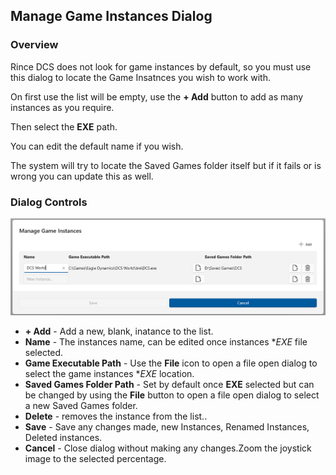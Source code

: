 ﻿## Manage Game Instances Dialog

### Overview

Rince DCS does not look for game instances by default, so you must use this dialog to locate the Game Insatnces you wish to work with.

On first use the list will be empty, use the **+ Add** button to add as many instances as you require.

Then select the **EXE** path.

You can edit the default name if you wish.

The system will try to locate the Saved Games folder itself but if it fails or is wrong you can update this as well.

### Dialog Controls

![Instances Dialog](InstancesDialog.png)

- **+ Add** - Add a new, blank, inatance to the list.
- **Name** - The instances name, can be edited once instances **EXE* file selected.
- **Game Executable Path** - Use the **File** icon to open a file open dialog to select the game instances **EXE* location.
- **Saved Games Folder Path** - Set by default once **EXE** selected but can be changed by using the **File** button to open a file open dialog to select a new Saved Games folder.
- **Delete** - removes the instance from the list..
- **Save** - Save any changes made, new Instances, Renamed Instances, Deleted instances.
- **Cancel** - Close dialog without making any changes.Zoom the joystick image to the selected percentage.
